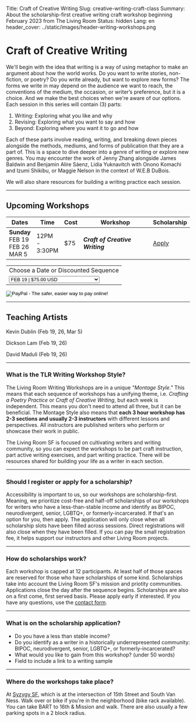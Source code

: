 Title: Craft of Creative Writing
Slug: creative-writing-craft-class
Summary: About the scholarship-first creative writing craft workshop beginning February 2023 from The Living Room 
Status: hidden
Lang: en
header_cover: ../static/images/header-writing-workshops.png

# Craft of Creative Writing

We'll begin with the idea that writing is a way of using metaphor to make an argument about how the world works. Do you want to write stories, non-fiction, or poetry? Do you write already, but want to explore new forms? The forms we write in may depend on the audience we want to reach, the conventions of the medium, the occasion, or writer’s preference, but it is a choice. And we make the best choices when we're aware of our options. Each session in this series will contain (3) parts: 

1. Writing: Exploring what you like and why
2. Revising: Exploring what you want to say and how
3. Beyond: Exploring where you want it to go and how

Each of these parts involve reading, writing, and breaking down pieces alongside the methods, mediums, and forms of publication that they are a part of. This is a space to dive deeper into a genre of writing or explore new genres. You may encounter the work of Jenny Zhang alongside James Baldwin and Benjamin Alire Sáenz, Lidia Yuknavitch with Onono Komachi and Izumi Shikibu, or Maggie Nelson in the context of W.E.B DuBois.

We will also share resources for building a writing practice each session.

---

## Upcoming Workshops

| Dates | Time | Cost | Workshop | Scholarship |
| ---- | --- | --- | --- | --- |
| **Sunday** <br/> FEB 19 <br/> FEB 26 <br/> MAR 5 | 12PM <br/> - <br/> 3:30PM | $75 | ***Craft of Creative Writing*** | [Apply](https://forms.gle/zHjTARKvoeqmKMq46) | 

<form action="https://www.paypal.com/cgi-bin/webscr" method="post" target="_top">
<input type="hidden" name="cmd" value="_s-xclick">
<input type="hidden" name="hosted_button_id" value="GUDJBXCY8PZ4W">
<table>
<tr><td><input type="hidden" name="on0" value="Workshop Days">Choose a Date or Discounted Sequence</td></tr><tr><td><select name="os0">
	<option value="FEB 19">FEB 19 | $75.00 USD</option>
	<option value="FEB 26">FEB 26 | $75.00 USD</option>
	<option value="MAR 5">MAR 5 | $75.00 USD</option>
	<option value="3 Workshop Sequence">3 Workshop Sequence | $200.00 USD</option>
</select> </td></tr>
</table>
<input type="hidden" name="currency_code" value="USD">
<input type="image" src="https://thelivingroomsf.com/static/images/register-button.png" border="0" name="submit" alt="PayPal - The safer, easier way to pay online!">
</form>


---

## Teaching Artists

Kevin Dublin (Feb 19, 26, Mar 5) 

Dickson Lam (Feb 19, 26)

David Maduli (Feb 19, 26)




---

### What is the TLR Writing Workshop Style?

The Living Room Writing Workshops are in a unique *"Montage Style."* This means that each sequence of workshops has a unifying theme, i.e. *Crafting a Poetry Practice* or *Craft of Creative Writing*, but each week is independent. This means you don't need to attend all three, but it can be beneficial. The Montage Style also means that **each 3 hour workshop has 2-3 sections and usually 2-3 instructors** with different lessons and perspectives. All instructors are published writers who perform or showcase their work in public.

The Living Room SF is focused on cultivating writers and writing community, so you can expect the workshops to be part craft instruction, part active writing exercises, and part writing practice. There will be resources shared for building your life as a writer in each section.

---

### Should I register or apply for a scholarship?
Accessibility is important to us, so our workshops are scholarship-first. Meaning, we prioritize cost-free and half-off scholarships of our workshops for writers who have a less-than-stable income and identify as BIPOC, neurodivergent, senior, LGBTQ+, or formerly-incarcerated. If that's an option for you, then apply. The application will only close when all scholarship slots have been filled across sessions. Direct registrations will also close when they have been filled. If you can pay the small registration fee, it helps support our instructors and other Living Room projects.

---

### How do scholarships work? 

Each workshop is capped at 12 participants. At least half of those spaces are reserved for those who have scholarships of some kind. Scholarships take into account the Living Room SF's mission and priotity communities. Applications close the day after the sequence begins. Scholarships are also on a first come, first served basis. Please apply early if interested. If you have any questions, use the [contact form](https://thelivingroomsf.com/contact/).

---

### What is on the scholarship application?

- Do you have a less than stable income?
- Do you identify as a writer in a historically underrepresented community: BIPOC, neurodivergent, senior, LGBTQ+, or formerly-incarcerated?
- What would you like to gain from this workshop? (under 50 words)
- Field to include a link to a writing sample

---

### Where do the workshops take place?

At [Syzygy SF](https://thelivingroomsf.com/venue/), which is at the intersection of 15th Street and South Van Ness. Walk over or bike if you're in the neighborhood (bike rack available). You can take BART to 16th & Mission and walk. There are also usually a few parking spots in a 2 block radius.




